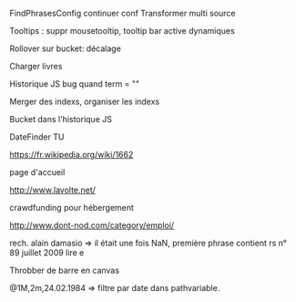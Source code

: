 FindPhrasesConfig continuer conf Transformer multi source

Tooltips : suppr mousetooltip, tooltip bar active dynamiques

Rollover sur bucket: décalage

Charger livres

Historique JS bug quand term = ""

Merger des indexs, organiser les indexs

Bucket dans l'historique JS

DateFinder TU

https://fr.wikipedia.org/wiki/1662

page d'accueil

http://www.lavolte.net/

crawdfunding pour hébergement

http://www.dont-nod.com/category/emploi/

rech. alain damasio => il était une fois NaN, première phrase contient rs n° 89 juillet 2009 lire e

Throbber de barre en canvas

@1M,2m,24.02.1984 => filtre par date dans pathvariable.
